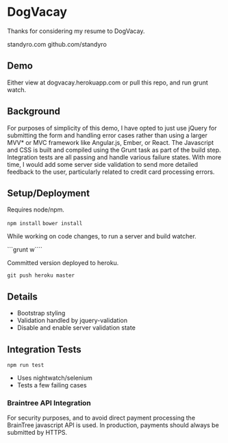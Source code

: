 # DogVacay

Thanks for considering my resume to DogVacay.

standyro.com
github.com/standyro

## Demo

Either view at dogvacay.herokuapp.com or pull this repo, and run grunt watch.

## Background

For purposes of simplicity of this demo, I have opted to just use jQuery for submitting the form and handling error cases rather than using a larger MVV* or MVC framework like Angular.js, Ember, or React. The Javascript and CSS is built and compiled using the Grunt task as part of the build step. Integration tests are all passing and handle various failure states. With more time, I would add some server side validation to send more detailed feedback to the user, particularly related to credit card processing errors.

## Setup/Deployment

Requires node/npm.

```npm install```
```bower install```

While working on code changes, to run a server and build watcher.

```grunt w````

Committed version deployed to heroku.

```git push heroku master```

## Details

- Bootstrap styling
- Validation handled by jquery-validation
- Disable and enable server validation state

## Integration Tests

```npm run test```

- Uses nightwatch/selenium
- Tests a few failing cases

### Braintree API Integration

For security purposes, and to avoid direct payment processing the BrainTree javascript API is used. In production, payments should always be submitted by HTTPS.
